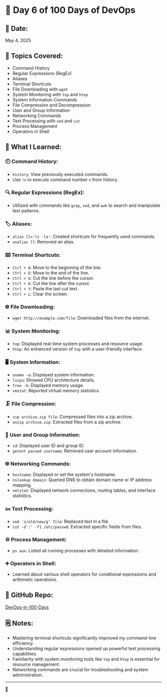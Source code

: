 # 🚀 Day 6 of 100 Days of DevOps

## 📅 Date:
May 4, 2025

## 📘 Topics Covered:
- Command History
- Regular Expressions (RegEx)
- Aliases
- Terminal Shortcuts
- File Downloading with `wget`
- System Monitoring with `top` and `htop`
- System Information Commands
- File Compression and Decompression
- User and Group Information
- Networking Commands
- Text Processing with `sed` and `cut`
- Process Management
- Operators in Shell

## 🧠 What I Learned:

### 🕘 Command History:
- `history`: View previously executed commands.
- Use `!n` to execute command number `n` from history.

### 🔍 Regular Expressions (RegEx):
- Utilized with commands like `grep`, `sed`, and `awk` to search and manipulate text patterns.

### 🏷️ Aliases:
- `alias ll='ls -la'`: Created shortcuts for frequently used commands.
- `unalias ll`: Removed an alias.

### ⌨️ Terminal Shortcuts:
- `Ctrl + A`: Move to the beginning of the line.
- `Ctrl + E`: Move to the end of the line.
- `Ctrl + U`: Cut the line before the cursor.
- `Ctrl + K`: Cut the line after the cursor.
- `Ctrl + Y`: Paste the last cut text.
- `Ctrl + L`: Clear the screen.

### 🌐 File Downloading:
- `wget http://example.com/file`: Downloaded files from the internet.

### 📊 System Monitoring:
- `top`: Displayed real-time system processes and resource usage.
- `htop`: An enhanced version of `top` with a user-friendly interface.

### 🖥️ System Information:
- `uname -a`: Displayed system information.
- `lscpu`: Showed CPU architecture details.
- `free -h`: Displayed memory usage.
- `vmstat`: Reported virtual memory statistics.

### 🗜️ File Compression:
- `zip archive.zip file`: Compressed files into a zip archive.
- `unzip archive.zip`: Extracted files from a zip archive.

### 👥 User and Group Information:
- `id`: Displayed user ID and group ID.
- `getent passwd username`: Retrieved user account information.

### 🌐 Networking Commands:
- `hostname`: Displayed or set the system's hostname.
- `nslookup domain`: Queried DNS to obtain domain name or IP address mapping.
- `netstat`: Displayed network connections, routing tables, and interface statistics.

### ✂️ Text Processing:
- `sed 's/old/new/g' file`: Replaced text in a file.
- `cut -d':' -f1 /etc/passwd`: Extracted specific fields from files.

### ⚙️ Process Management:
- `ps aux`: Listed all running processes with detailed information.

### ➕ Operators in Shell:
- Learned about various shell operators for conditional expressions and arithmetic operations.

## 🔗 GitHub Repo:
[DevOps-in-100-Days](https://github.com/yashdeharia/DevOps-in-100-days)

## 🗒️ Notes:
- Mastering terminal shortcuts significantly improved my command-line efficiency.
- Understanding regular expressions opened up powerful text processing capabilities.
- Familiarity with system monitoring tools like `top` and `htop` is essential for resource management.
- Networking commands are crucial for troubleshooting and system administration.
---


